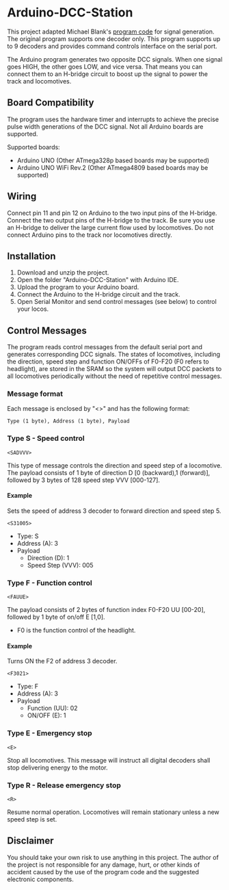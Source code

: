 # Arduino-DCC-Station
This project adapted Michael Blank's [program code](http://www.oscale.net/en/simpledcc) for signal generation. The original program supports one decoder only. This program supports up to 9 decoders and provides command controls interface on the serial port.

The Arduino program generates two opposite DCC signals. When one signal goes HIGH, the other goes LOW, and vice versa. That means you can connect them to an H-bridge circuit to boost up the signal to power the track and locomotives.

## Board Compatibility
The program uses the hardware timer and interrupts to achieve the precise pulse width generations of the DCC signal. Not all Arduino boards are supported.

Supported boards:
- Arduino UNO (Other ATmega328p based boards may be supported)
- Arduino UNO WiFi Rev.2 (Other ATmega4809 based boards may be supported)

## Wiring
Connect pin 11 and pin 12 on Arduino to the two input pins of the H-bridge. Connect the two output pins of the H-bridge to the track. Be sure you use an H-bridge to deliver the large current flow used by locomotives. Do not connect Arduino pins to the track nor locomotives directly. 

## Installation
1. Download and unzip the project.
2. Open the folder "Arduino-DCC-Station" with Arduino IDE.
3. Upload the program to your Arduino board.
4. Connect the Arduino to the H-bridge circuit and the track.
5. Open Serial Monitor and send control messages (see below) to control your locos. 

## Control Messages
The program reads control messages from the default serial port and generates corresponding DCC signals. The states of locomotives, including the direction, speed step and function ON/OFFs of F0-F20 (F0 refers to headlight), are stored in the SRAM so the system will output DCC packets to all locomotives periodically without the need of repetitive control messages.

### Message format
Each message is enclosed by "<>" and has the following format:
```
Type (1 byte), Address (1 byte), Payload
```
### Type S - Speed control
```
<SADVVV>
```
This type of message controls the direction and speed step of a locomotive.
The payload consists of 1 byte of direction D [0 (backward),1 (forward)], followed by 3 bytes of 128 speed step VVV [000-127].

#### Example
Sets the speed of address 3 decoder to forward direction and speed step 5.
```
<S31005>
```
* Type: S
* Address (A): 3
* Payload
  * Direction (D): 1
  * Speed Step (VVV): 005

### Type F - Function control
```
<FAUUE>
```
The payload consists of 2 bytes of function index F0-F20 UU [00-20], followed by 1 byte of on/off E [1,0].
* F0 is the function control of the headlight.

#### Example
Turns ON the F2 of address 3 decoder.
```
<F3021>
```
* Type: F
* Address (A): 3
* Payload
  * Function (UU): 02
  * ON/OFF (E): 1
  
### Type E - Emergency stop
```
<E>
```
Stop all locomotives. This message will instruct all digital decoders shall stop delivering energy to the motor.

### Type R - Release emergency stop
```
<R>
```
Resume normal operation. Locomotives will remain stationary unless a new speed step is set. 


## Disclaimer
You should take your own risk to use anything in this project. The author of the project is not responsible for any damage, hurt, or other kinds of accident caused by the use of the program code and the suggested electronic components.
